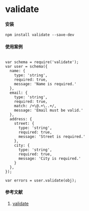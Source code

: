# validate 


#### 安装

```
npm install validate --save-dev
```

#### 使用案例

```

var schema = require('validate');
var user = schema({
  name: {
    type: 'string',
    required: true,
    message: 'Name is required.'
  },
  email: {
    type: 'string',
    required: true,
    match: /+\@.+\..+/,
    message: 'Email must be valid.'
  },
  address: {
    street: {
      type: 'string',
      required: true,
      message: 'Street is required.'
    },
    city: {
      type: 'string',
      required: true,
      message: 'City is required.'
    }
  },
});
 
var errors = user.validate(obj);

```

#### 参考文献



1. [validate](https://www.npmjs.com/package/validate)
